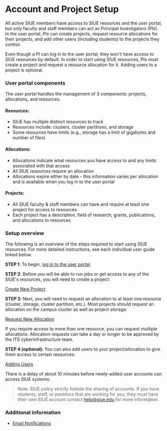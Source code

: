 # Account and Project Setup

All active SIUE members have access to SIUE resources and the user portal, but only faculty and staff members can act as Principal Investigators (PIs). In the user portal, PIs can create projects, request resource allocations for their projects, and add other users (including students) to the projects they control.

Even though a PI can log in to the user portal, they won't have access to SIUE resources by default. In order to start using SIUE resources, PIs must create a project and request a resource allocation for it. Adding users to a project is optional.

### User portal components

The user portal handles the management of 3 components: projects, allocations, and resources.

#### Resources:

- SIUE has multiple distinct resources to track
- Resources include: clusters, cluster partitions, and storage
- Some resources have limits (e.g., storage has a limit of gigabytes and number of files)

#### Allocations:

- Allocations indicate what resources you have access to and any limits associated with that access
- All SIUE resources require an allocation
- Allocations expire either by date - this information varies per allocation and is available when you log in to the user portal

#### Projects:

- All SIUE faculty & staff members can have and require at least one project for access to resources
- Each project has a description, field of research, grants, publications, and allocations to resources

### Setup overview

The following is an overview of the steps required to start using SIUE resources. For more detailed instructions, see each individual user guide linked below.

**STEP 1**: To begin, [log in to the user portal](https://coldfront.hpc.siue.edu).

**STEP 2**: Before you will be able to run jobs or get access to any of the SIUE's resources, you will need to create a project:

[Create New Project](user_guides/project_and_allocation_management/create_new_project.md)

**STEP 3**: Next, you will need to request an allocation to at least one resource (cluster, storage, cluster partition, etc.). Most projects should request an allocation on the campus cluster as well as project storage:

[Request New Allocation](user_guides/project_and_allocation_management/request_new_allocation.md)

If you require access to more than one resource, you can request multiple allocations. Allocation requests can take a day or longer to be approved by the ITS cyberinfrastructure team.

**STEP 4 (optional)**: You can also add users to your project/allocation to give them access to certain resources:

[Adding Users](user_guides/project_and_allocation_management/adding_users.md)

There is a delay of about 10 minutes before newly-added user accounts can access SIUE systems.

> Note: SIUE policy strictly forbids the sharing of accounts. If you have students, staff, or postdocs that are working for you, they must have their own SIUE account contact help@siue.edu for more information.

### Additional information

<!-- - [Adding Billing Information](user_guides/project_and_allocation_management/adding_billing_information.md) -->
- [Email Notifications](user_guides/project_and_allocation_management/email_notifications.md)
